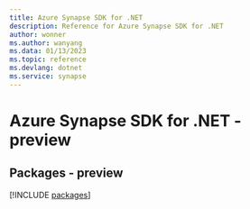 ```yaml
---
title: Azure Synapse SDK for .NET
description: Reference for Azure Synapse SDK for .NET
author: wonner
ms.author: wanyang
ms.data: 01/13/2023
ms.topic: reference
ms.devlang: dotnet
ms.service: synapse
---
```

# Azure Synapse SDK for .NET - preview
## Packages - preview
[!INCLUDE [packages](synapse-index.md)]